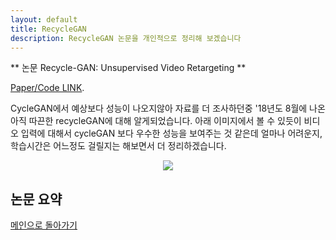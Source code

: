 ```yaml
---
layout: default
title: RecycleGAN
description: RecycleGAN 논문을 개인적으로 정리해 보겠습니다
---
```


** 논문 Recycle-GAN: Unsupervised Video Retargeting **

[Paper/Code LINK](http://www.cs.cmu.edu/~aayushb/Recycle-GAN/).

CycleGAN에서 예상보다 성능이 나오지않아 자료를 더 조사하던중 '18년도 8월에 나온 아직 따끈한 recycleGAN에 대해 알게되었습니다.
아래 이미지에서 볼 수 있듯이 비디오 입력에 대해서 cycleGAN 보다 우수한 성능을 보여주는 것 같은데 
얼마나 어려운지, 학습시간은 어느정도 걸릴지는 해보면서 더 정리하겠습니다.

<p align="center">
    <img src="http://5b0988e595225.cdn.sohucs.com/images/20180912/6edfe8819f7b467f8060b9e83fc2e031.gif" />
</p>


## 논문 요약 




[메인으로 돌아가기](./)

